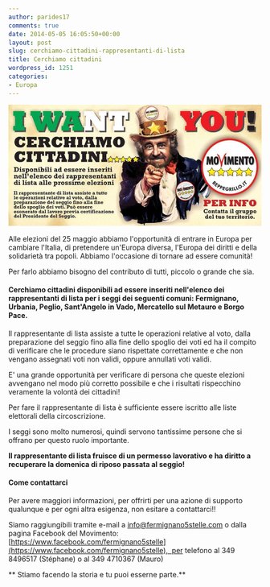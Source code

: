 ```yaml
---
author: parides17
comments: true
date: 2014-05-05 16:05:50+00:00
layout: post
slug: cerchiamo-cittadini-rappresentanti-di-lista
title: Cerchiamo cittadini
wordpress_id: 1251
categories:
- Europa
---
```


[![i-want-you](/images/2014/05/i-want-you.jpg)](/images/2014/05/i-want-you.jpg)


Alle elezioni del 25 maggio abbiamo l'opportunità di entrare in Europa per cambiare l'Italia, di pretendere un'Europa diversa, l'Europa dei diritti e della solidarietà tra popoli. Abbiamo l'occasione di tornare ad essere comunità!




<!-- more -->Per farlo abbiamo bisogno del contributo di tutti, piccolo o grande che sia.





#### **Cerchiamo cittadini disponibili ad essere inseriti nell'elenco dei rappresentanti di lista per i seggi dei seguenti comuni: Fermignano, Urbania, Peglio, Sant'Angelo in Vado, Mercatello sul Metauro e Borgo Pace.**


Il rappresentante di lista assiste a tutte le operazioni relative al voto, dalla preparazione del seggio fino alla fine dello spoglio dei voti ed ha il compito di verificare che le procedure siano rispettate correttamente e che non vengano assegnati voti non validi, oppure annullati voti validi.

E' una grande opportunità per verificare di persona che queste elezioni avvengano nel modo più corretto possibile e che i risultati rispecchino veramente la volontà dei cittadini!

Per fare il rappresentante di lista è sufficiente essere iscritto alle liste elettorali della circoscrizione.

I seggi sono molto numerosi, quindi servono tantissime persone che si offrano per questo ruolo importante.

**Il rappresentante di lista fruisce di un permesso lavorativo e ha diritto a recuperare la domenica di riposo passata al seggio!**


#### **Come contattarci**


Per avere maggiori informazioni, per offrirti per una azione di supporto qualunque e per ogni altra esigenza, non esitare a contattarci!!

Siamo raggiungibili tramite e-mail a [info@fermignano5stelle.com](mailto:info@fermignano5stelle.com) o dalla pagina Facebook del Movimento: [https://www.facebook.com/fermignano5stelle](https://www.facebook.com/fermignano5stelle),  per telefono al 349 8496517 (Stéphane) o al 349 4710367 (Mauro)


** Stiamo facendo la storia e tu puoi esserne parte.**
